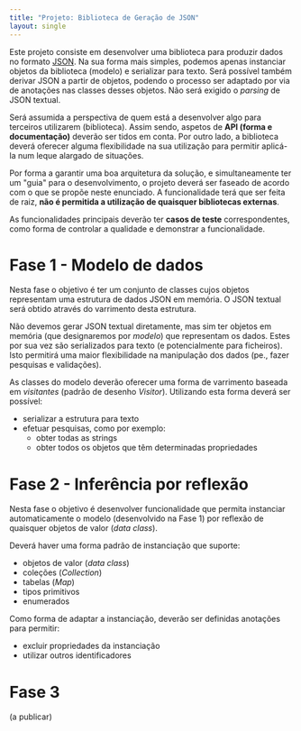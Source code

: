 ```yaml
---
title: "Projeto: Biblioteca de Geração de JSON"
layout: single
---
```


Este projeto consiste em desenvolver uma biblioteca para produzir dados no formato [JSON](http://www.json.org). Na sua forma mais simples, podemos apenas instanciar objetos da biblioteca (modelo) e serializar para texto. Será possível também derivar JSON a partir de objetos, podendo o processo ser adaptado por via de anotações nas classes desses objetos. Não será exigido o *parsing* de JSON textual.

Será assumida a perspectiva de quem está a desenvolver algo para terceiros utilizarem (biblioteca). Assim sendo, aspetos de **API (forma e documentação)** deverão ser tidos em conta. Por outro lado, a biblioteca deverá oferecer alguma flexibilidade na sua utilização para permitir aplicá-la num leque alargado de situações.

Por forma a garantir uma boa arquitetura da solução, e simultaneamente ter um "guia" para o desenvolvimento, o projeto deverá ser faseado de acordo com o que se propõe neste enunciado. A funcionalidade terá que ser feita de raiz, **não é permitida a utilização de quaisquer bibliotecas externas**.

As funcionalidades principais deverão ter **casos de teste** correspondentes, como forma de controlar a qualidade e demonstrar a funcionalidade.




# Fase 1 - Modelo de dados

Nesta fase o objetivo é ter um conjunto de classes cujos objetos representam uma estrutura de dados JSON em memória. O JSON textual será obtido através do varrimento desta estrutura.

Não devemos gerar JSON textual diretamente, mas sim ter objetos em memória (que designaremos por *modelo*) que representam os dados. Estes por sua vez são serializados para texto (e potencialmente para ficheiros). Isto permitirá uma maior flexibilidade na manipulação dos dados (pe., fazer pesquisas e validações).

As classes do modelo deverão oferecer uma forma de varrimento baseada em *visitantes* (padrão de desenho *Visitor*). Utilizando esta forma deverá ser possível:
- serializar a estrutura para texto
- efetuar pesquisas, como por exemplo:
  - obter todas as strings
  - obter todos os objetos que têm determinadas propriedades


# Fase 2 - Inferência por reflexão

Nesta fase o objetivo é desenvolver funcionalidade que permita instanciar automaticamente o modelo (desenvolvido na Fase 1) por reflexão de quaisquer objetos de valor (*data class*).

Deverá haver uma forma padrão de instanciação que suporte:
- objetos de valor (*data class*)
- coleções (*Collection*)
- tabelas (*Map*)
- tipos primitivos
- enumerados

Como forma de adaptar a instanciação, deverão ser definidas anotações para permitir:
- excluir propriedades da instanciação
- utilizar outros identificadores


# Fase 3

(a publicar)
